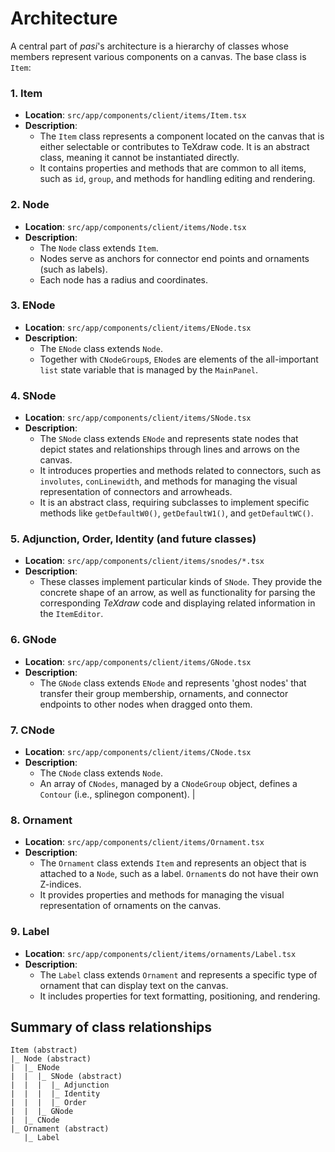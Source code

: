 # Architecture

A central part of *pasi*'s architecture is a hierarchy of classes whose members represent various components on a canvas. The base class is `Item`:

### 1. Item

- **Location**: `src/app/components/client/items/Item.tsx`
- **Description**: 
  - The `Item` class represents a component located on the canvas that is either selectable or contributes to TeXdraw code. It is an abstract class, meaning it cannot be instantiated directly.
  - It contains properties and methods that are common to all items, such as `id`, `group`, and methods for handling editing and rendering.

### 2. Node

- **Location**: `src/app/components/client/items/Node.tsx`
- **Description**: 
  - The `Node` class extends `Item`. 
  - Nodes serve as anchors for connector end points and ornaments (such as labels). 
  - Each node has a radius and coordinates.

### 3. ENode

- **Location**: `src/app/components/client/items/ENode.tsx`
- **Description**: 
  - The `ENode` class extends `Node`. 
  - Together with `CNodeGroup`s, `ENode`s are elements of the all-important `list` state variable that is managed by the `MainPanel`.
  
### 4. SNode

- **Location**: `src/app/components/client/items/SNode.tsx`
- **Description**: 
  - The `SNode` class extends `ENode` and represents state nodes that depict states and relationships through lines and arrows on the canvas.
  - It introduces properties and methods related to connectors, such as `involutes`, `conLinewidth`, and methods for managing the visual representation of connectors and arrowheads.
  - It is an abstract class, requiring subclasses to implement specific methods like `getDefaultW0()`, `getDefaultW1()`, and `getDefaultWC()`.

### 5. Adjunction, Order, Identity (and future classes)

- **Location**: `src/app/components/client/items/snodes/*.tsx`
- **Description**: 
  - These classes implement particular kinds of `SNode`. They provide the concrete shape of an arrow, as well as functionality for parsing the corresponding *TeXdraw* code and displaying related information in the `ItemEditor`.

### 6. GNode

- **Location**: `src/app/components/client/items/GNode.tsx`
- **Description**: 
  - The `GNode` class extends `ENode` and represents 'ghost nodes' that transfer their group membership, ornaments, and connector endpoints to other nodes when dragged onto them.

### 7. CNode

- **Location**: `src/app/components/client/items/CNode.tsx`
- **Description**: 
  - The `CNode` class extends `Node`.
  - An array of `CNodes`, managed by a `CNodeGroup` object, defines a `Contour` (i.e., splinegon component).
|
### 8. Ornament

- **Location**: `src/app/components/client/items/Ornament.tsx`
- **Description**: 
  - The `Ornament` class extends `Item` and represents an object that is attached to a `Node`, such as a label. `Ornament`s do not have their own Z-indices.
  - It provides properties and methods for managing the visual representation of ornaments on the canvas.

### 9. Label

- **Location**: `src/app/components/client/items/ornaments/Label.tsx`
- **Description**: 
  - The `Label` class extends `Ornament` and represents a specific type of ornament that can display text on the canvas.
  - It includes properties for text formatting, positioning, and rendering.

## Summary of class relationships

```
Item (abstract)
|_ Node (abstract)
|  |_ ENode
|  |  |_ SNode (abstract)
|  |  |  |_ Adjunction
|  |  |  |_ Identity
|  |  |  |_ Order
|  |  |_ GNode
|  |_ CNode
|_ Ornament (abstract)
   |_ Label

```



